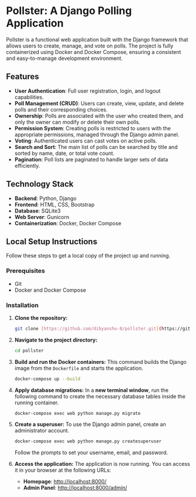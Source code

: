 # Pollster: A Django Polling Application

Pollster is a functional web application built with the Django framework that allows users to create, manage, and vote on polls. The project is fully containerized using Docker and Docker Compose, ensuring a consistent and easy-to-manage development environment.

## Features

* **User Authentication**: Full user registration, login, and logout capabilities.
* **Poll Management (CRUD)**: Users can create, view, update, and delete polls and their corresponding choices.
* **Ownership**: Polls are associated with the user who created them, and only the owner can modify or delete their own polls.
* **Permission System**: Creating polls is restricted to users with the appropriate permissions, managed through the Django admin panel.
* **Voting**: Authenticated users can cast votes on active polls.
* **Search and Sort**: The main list of polls can be searched by title and sorted by name, date, or total vote count.
* **Pagination**: Poll lists are paginated to handle larger sets of data efficiently.

## Technology Stack

* **Backend**: Python, Django
* **Frontend**: HTML, CSS, Bootstrap
* **Database**: SQLite3
* **Web Server**: Gunicorn
* **Containerization**: Docker, Docker Compose

## Local Setup Instructions

Follow these steps to get a local copy of the project up and running.

### Prerequisites

* Git
* Docker and Docker Compose

### Installation

1.  **Clone the repository:**
    ```sh
    git clone [https://github.com/dibyanshu-8/pollster.git](https://github.com/dibyanshu-8/pollster.git)
    ```

2.  **Navigate to the project directory:**
    ```sh
    cd pollster
    ```

3.  **Build and run the Docker containers:**
    This command builds the Django image from the `Dockerfile` and starts the application.
    ```sh
    docker-compose up --build
    ```

4.  **Apply database migrations:**
    In a **new terminal window**, run the following command to create the necessary database tables inside the running container.
    ```sh
    docker-compose exec web python manage.py migrate
    ```

5.  **Create a superuser:**
    To use the Django admin panel, create an administrator account.
    ```sh
    docker-compose exec web python manage.py createsuperuser
    ```
    Follow the prompts to set your username, email, and password.

6.  **Access the application:**
    The application is now running. You can access it in your browser at the following URLs:
    * **Homepage**: [http://localhost:8000/](http://localhost:8000/)
    * **Admin Panel**: [http://localhost:8000/admin/](http://localhost:8000/admin/)